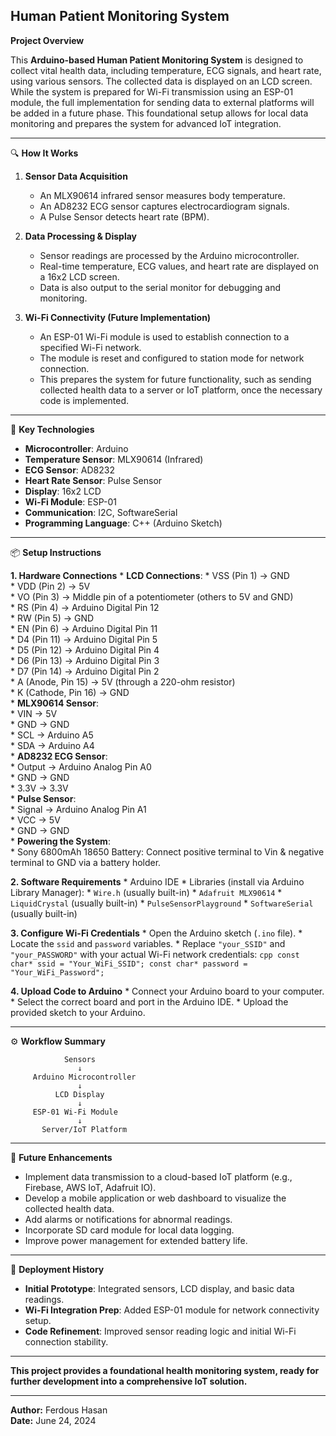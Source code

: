 ## Human Patient Monitoring System ##

**Project Overview**

This **Arduino-based Human Patient Monitoring System** is designed to collect vital health data, including temperature, ECG signals, and heart rate, using various sensors. The collected data is displayed on an LCD screen. While the system is prepared for Wi-Fi transmission using an ESP-01 module, the full implementation for sending data to external platforms will be added in a future phase. This foundational setup allows for local data monitoring and prepares the system for advanced IoT integration.

---

🔍 **How It Works**

1.  **Sensor Data Acquisition**
    * An MLX90614 infrared sensor measures body temperature.
    * An AD8232 ECG sensor captures electrocardiogram signals.
    * A Pulse Sensor detects heart rate (BPM).

2.  **Data Processing & Display**
    * Sensor readings are processed by the Arduino microcontroller.
    * Real-time temperature, ECG values, and heart rate are displayed on a 16x2 LCD screen.
    * Data is also output to the serial monitor for debugging and monitoring.

3.  **Wi-Fi Connectivity (Future Implementation)**
    * An ESP-01 Wi-Fi module is used to establish connection to a specified Wi-Fi network.
    * The module is reset and configured to station mode for network connection.
    * This prepares the system for future functionality, such as sending collected health data to a server or IoT platform, once the necessary code is implemented.

---

🔧 **Key Technologies**

* **Microcontroller**: Arduino
* **Temperature Sensor**: MLX90614 (Infrared)
* **ECG Sensor**: AD8232
* **Heart Rate Sensor**: Pulse Sensor
* **Display**: 16x2 LCD
* **Wi-Fi Module**: ESP-01
* **Communication**: I2C, SoftwareSerial
* **Programming Language**: C++ (Arduino Sketch)

---

📦 **Setup Instructions**

**1. Hardware Connections**
    * **LCD Connections**:
        * VSS (Pin 1) $\rightarrow$ GND  
        * VDD (Pin 2) $\rightarrow$ 5V  
        * VO (Pin 3) $\rightarrow$ Middle pin of a potentiometer (others to 5V and GND)  
        * RS (Pin 4) $\rightarrow$ Arduino Digital Pin 12  
        * RW (Pin 5) $\rightarrow$ GND  
        * EN (Pin 6) $\rightarrow$ Arduino Digital Pin 11  
        * D4 (Pin 11) $\rightarrow$ Arduino Digital Pin 5  
        * D5 (Pin 12) $\rightarrow$ Arduino Digital Pin 4  
        * D6 (Pin 13) $\rightarrow$ Arduino Digital Pin 3  
        * D7 (Pin 14) $\rightarrow$ Arduino Digital Pin 2  
        * A (Anode, Pin 15) $\rightarrow$ 5V (through a 220-ohm resistor)  
        * K (Cathode, Pin 16) $\rightarrow$ GND  
    * **MLX90614 Sensor**:  
        * VIN $\rightarrow$ 5V  
        * GND $\rightarrow$ GND  
        * SCL $\rightarrow$ Arduino A5  
        * SDA $\rightarrow$ Arduino A4  
    * **AD8232 ECG Sensor**:  
        * Output $\rightarrow$ Arduino Analog Pin A0  
        * GND $\rightarrow$ GND  
        * 3.3V $\rightarrow$ 3.3V  
    * **Pulse Sensor**:  
        * Signal $\rightarrow$ Arduino Analog Pin A1  
        * VCC $\rightarrow$ 5V  
        * GND $\rightarrow$ GND  
    * **Powering the System**:  
        * Sony 6800mAh 18650 Battery: Connect positive terminal to Vin & negative   terminal to GND via a battery holder.  

**2. Software Requirements**
    * Arduino IDE
    * Libraries (install via Arduino Library Manager):
        * `Wire.h` (usually built-in)
        * `Adafruit MLX90614`
        * `LiquidCrystal` (usually built-in)
        * `PulseSensorPlayground`
        * `SoftwareSerial` (usually built-in)

**3. Configure Wi-Fi Credentials**
    * Open the Arduino sketch (`.ino` file).
    * Locate the `ssid` and `password` variables.
    * Replace `"your_SSID"` and `"your_PASSWORD"` with your actual Wi-Fi network credentials:
        ```cpp
        const char* ssid = "Your_WiFi_SSID";
        const char* password = "Your_WiFi_Password";
        ```

**4. Upload Code to Arduino**
    * Connect your Arduino board to your computer.
    * Select the correct board and port in the Arduino IDE.
    * Upload the provided sketch to your Arduino.

---

⚙️ **Workflow Summary**


                Sensors
                   ↓
         Arduino Microcontroller
                   ↓
              LCD Display
                   ↓
         ESP-01 Wi-Fi Module
                   ↓
           Server/IoT Platform


---

🌟 **Future Enhancements**

* Implement data transmission to a cloud-based IoT platform (e.g., Firebase, AWS IoT, Adafruit IO).
* Develop a mobile application or web dashboard to visualize the collected health data.
* Add alarms or notifications for abnormal readings.
* Incorporate SD card module for local data logging.
* Improve power management for extended battery life.

---

🧪 **Deployment History**

* **Initial Prototype**: Integrated sensors, LCD display, and basic data readings.
* **Wi-Fi Integration Prep**: Added ESP-01 module for network connectivity setup.
* **Code Refinement**: Improved sensor reading logic and initial Wi-Fi connection stability.

---

**This project provides a foundational health monitoring system, ready for further development into a comprehensive IoT solution.**

---

**Author:** Ferdous Hasan  
**Date:** June 24, 2024